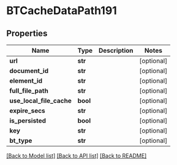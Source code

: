 # BTCacheDataPath191

## Properties
Name | Type | Description | Notes
------------ | ------------- | ------------- | -------------
**url** | **str** |  | [optional] 
**document_id** | **str** |  | [optional] 
**element_id** | **str** |  | [optional] 
**full_file_path** | **str** |  | [optional] 
**use_local_file_cache** | **bool** |  | [optional] 
**expire_secs** | **str** |  | [optional] 
**is_persisted** | **bool** |  | [optional] 
**key** | **str** |  | [optional] 
**bt_type** | **str** |  | [optional] 

[[Back to Model list]](../README.md#documentation-for-models) [[Back to API list]](../README.md#documentation-for-api-endpoints) [[Back to README]](../README.md)


